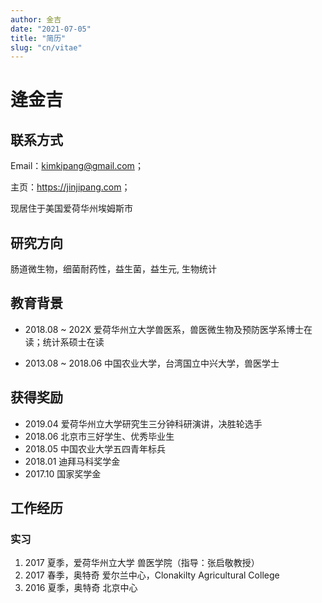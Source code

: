 ```yaml
---
author: 金吉
date: "2021-07-05"
title: "简历"
slug: "cn/vitae"
---
```


# 逄金吉

## 联系方式

Email：kimkipang@gmail.com；

主页：<https://jinjipang.com>；

现居住于美国爱荷华州埃姆斯市

## 研究方向

肠道微生物，细菌耐药性，益生菌，益生元, 生物统计

## 教育背景

- 2018.08 ~ 202X 爱荷华州立大学兽医系，兽医微生物及预防医学系博士在读；统计系硕士在读

- 2013.08 ~ 2018.06 中国农业大学，台湾国立中兴大学，兽医学士

## 获得奖励

- 2019.04 爱荷华州立大学研究生三分钟科研演讲，决胜轮选手
- 2018.06 北京市三好学生、优秀毕业生
- 2018.05 中国农业大学五四青年标兵
- 2018.01 迪拜马科奖学金
- 2017.10 国家奖学金



## 工作经历

### 实习

1. 2017 夏季，爱荷华州立大学 兽医学院（指导：张启敬教授）
2. 2017 春季，奥特奇 爱尔兰中心，Clonakilty Agricultural College
3. 2016 夏季，奥特奇 北京中心








